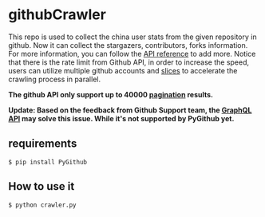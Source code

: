 # githubCrawler
This repo is used to collect the china user stats from the given repository in github.
Now it can collect the stargazers, contributors, forks information. For more information, you can follow the [API reference](http://pygithub.readthedocs.io/en/latest/apis.html) to add more.
Notice that there is the rate limit from Github API, in order to increase the speed, users can utilize multiple github accounts and [slices](http://pygithub.readthedocs.io/en/latest/utilities.html#github.PaginatedList.PaginatedList) to accelerate the crawling process in parallel.

**The github API only support up to 40000 [pagination](https://stackoverflow.com/questions/25265465/why-github-api-gives-me-a-lower-number-stars-of-a-repo) results.**

**Update: Based on the feedback from Github Support team, the [GraphQL API](https://developer.github.com/v4/) may solve this issue. While it's not supported by PyGithub yet.**
## requirements
	$ pip install PyGithub
## How to use it
	$ python crawler.py
